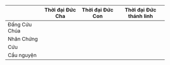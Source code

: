 

|               | Thời đại Đức Cha | Thời đại Đức Con | Thời đại Đức thánh linh |
| ------------- | ---------------- | ---------------- | ----------------------- |
| Đấng Cứu Chúa |                  |                  |                         |
| Nhân Chứng    |                  |                  |                         |
| Cứu           |                  |                  |                         |
| Cầu nguyện    |                  |                  |                         |
